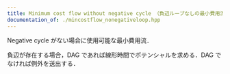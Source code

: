```yaml
---
title: Minimum cost flow without negative cycle （負辺ループなしの最小費用流）
documentation_of: ./mincostflow_nonegativeloop.hpp
---
```


Negative cycle がない場合に使用可能な最小費用流．

負辺が存在する場合，DAG であれば線形時間でポテンシャルを求める．DAG でなければ例外を送出する．
